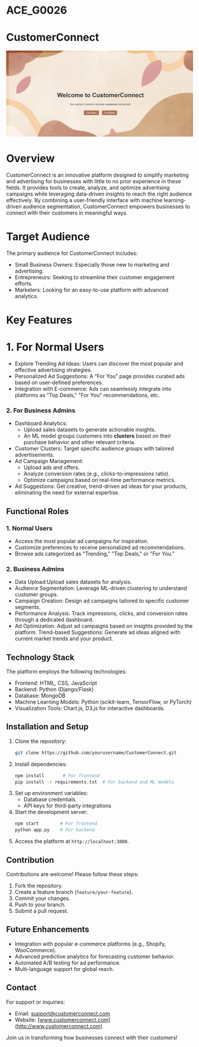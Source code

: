# ACE_G0026
# CustomerConnect

![image alt](https://github.com/AaryanGole26/ACE_CustomerConnect/blob/7b7411edb2c3527424a9ea2db4b7c54408b1a7d1/Screenshot%202025-01-18%20082422.png)
# Overview
CustomerConnect is an innovative platform designed to simplify marketing and advertising for businesses with little to no prior experience in these fields. It provides tools to create, analyze, and optimize advertising campaigns while leveraging data-driven insights to reach the right audience effectively. By combining a user-friendly interface with machine learning-driven audience segmentation, CustomerConnect empowers businesses to connect with their customers in meaningful ways.

# Target Audience
The primary audience for CustomerConnect includes:
- Small Business Owners: Especially those new to marketing and advertising.
- Entrepreneurs: Seeking to streamline their customer engagement efforts.
- Marketers: Looking for an easy-to-use platform with advanced analytics.


# Key Features
# 1. For Normal Users
- Explore Trending Ad Ideas: Users can discover the most popular and effective advertising strategies.
- Personalized Ad Suggestions: A “For You” page provides curated ads based on user-defined preferences.
- Integration with E-commerce: Ads can seamlessly integrate into platforms as "Top Deals," "For You" recommendations, etc.

### 2. For Business Admins
- Dashboard Analytics:
  - Upload sales datasets to generate actionable insights.
  - An ML model groups customers into **clusters** based on their purchase behavior and other relevant criteria.
- Customer Clusters: Target specific audience groups with tailored advertisements.
- Ad Campaign Management:
  - Upload ads and offers.
  - Analyze conversion rates (e.g., clicks-to-impressions ratio).
  - Optimize campaigns based on real-time performance metrics.
- Ad Suggestions: Get creative, trend-driven ad ideas for your products, eliminating the need for external expertise.
  

## Functional Roles

### 1. Normal Users
- Access the most popular ad campaigns for inspiration.
- Customize preferences to receive personalized ad recommendations.
- Browse ads categorized as "Trending," "Top Deals," or "For You."

### 2. Business Admins
- Data Upload:Upload sales datasets for analysis.
- Audience Segmentation: Leverage ML-driven clustering to understand customer groups.
- Campaign Creation: Design ad campaigns tailored to specific customer segments.
- Performance Analysis: Track impressions, clicks, and conversion rates through a dedicated dashboard.
- Ad Optimization: Adjust ad campaigns based on insights provided by the platform.
  Trend-based Suggestions: Generate ad ideas aligned with current market trends and your product.

## Technology Stack
The platform employs the following technologies:
- Frontend: HTML, CSS, JavaScript
- Backend: Python (Django/Flask)
- Database: MongoDB
- Machine Learning Models: Python (scikit-learn, TensorFlow, or PyTorch)
- Visualization Tools: Chart.js, D3.js for interactive dashboards.


## Installation and Setup
1. Clone the repository:
   ```bash
   git clone https://github.com/yourusername/CustomerConnect.git
   ```
2. Install dependencies:
   ```bash
   npm install       # For frontend
   pip install -r requirements.txt  # For backend and ML models
   ```
3. Set up environment variables:
   - Database credentials
   - API keys for third-party integrations
4. Start the development server:
   ```bash
   npm start        # For frontend
   python app.py    # For backend
   
5. Access the platform at `http://localhost:3000`.



## Contribution
Contributions are welcome! Please follow these steps:
1. Fork the repository.
2. Create a feature branch (`feature/your-feature`).
3. Commit your changes.
4. Push to your branch.
5. Submit a pull request.


## Future Enhancements
- Integration with popular e-commerce platforms (e.g., Shopify, WooCommerce).
- Advanced predictive analytics for forecasting customer behavior.
- Automated A/B testing for ad performance.
- Multi-language support for global reach.



## Contact
For support or inquiries:
- Email: support@customerconnect.com
- Website: [www.customerconnect.com](http://www.customerconnect.com)

Join us in transforming how businesses connect with their customers!
